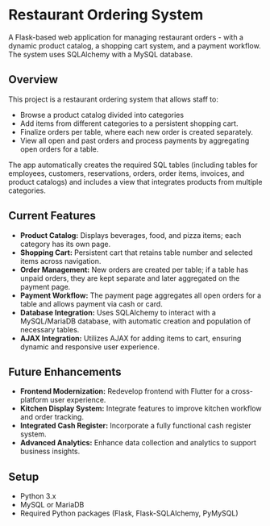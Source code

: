 # Restaurant Ordering System

A Flask-based web application for managing restaurant orders - with a dynamic product catalog, a shopping cart system, and a payment workflow. The system uses SQLAlchemy with a MySQL database.

## Overview

This project is a restaurant ordering system that allows staff to:
- Browse a product catalog divided into categories
- Add items from different categories to a persistent shopping cart.
- Finalize orders per table, where each new order is created separately.
- View all open and past orders and process payments by aggregating open orders for a table.

The app automatically creates the required SQL tables (including tables for employees, customers, reservations, orders, order items, invoices, and product catalogs) and includes a view that integrates products from multiple categories.

## Current Features

- **Product Catalog:** Displays beverages, food, and pizza items; each category has its own page.
- **Shopping Cart:** Persistent cart that retains  table number and selected items across navigation.
- **Order Management:** New orders are created per table; if a table has unpaid orders, they are kept separate and later aggregated on the payment page.
- **Payment Workflow:** The payment page aggregates all open orders for a table and allows payment via cash or card.
- **Database Integration:** Uses SQLAlchemy to interact with a MySQL/MariaDB database, with automatic creation and population of necessary tables.
- **AJAX Integration:** Utilizes AJAX for adding items to cart, ensuring dynamic and responsive user experience.

## Future Enhancements

- **Frontend Modernization:** Redevelop frontend with Flutter for a cross-platform user experience.
- **Kitchen Display System:** Integrate features to improve kitchen workflow and order tracking.
- **Integrated Cash Register:** Incorporate a fully functional cash register system.
- **Advanced Analytics:** Enhance data collection and analytics to support business insights.

## Setup

- Python 3.x
- MySQL or MariaDB
- Required Python packages (Flask, Flask-SQLAlchemy, PyMySQL)


